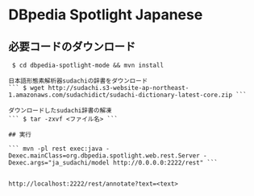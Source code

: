 # DBpedia Spotlight Japanese  

## 必要コードのダウンロード  

``` $ git clone https://github.com/t-morita-laboratory/dbpedia-spotlight-model.git   
 $ cd dbpedia-spotlight-mode && mvn install 

日本語形態素解析器sudachiの辞書をダウンロード  
``` $ wget http://sudachi.s3-website-ap-northeast-1.amazonaws.com/sudachidict/sudachi-dictionary-latest-core.zip ```

ダウンロードしたsudachi辞書の解凍  
``` $ tar -zxvf <ファイル名> ```  

## 実行  

``` mvn -pl rest exec:java -Dexec.mainClass=org.dbpedia.spotlight.web.rest.Server -Dexec.args="ja_sudachi/model http://0.0.0.0:2222/rest" ```    


http://localhost:2222/rest/annotate?text=<text>
